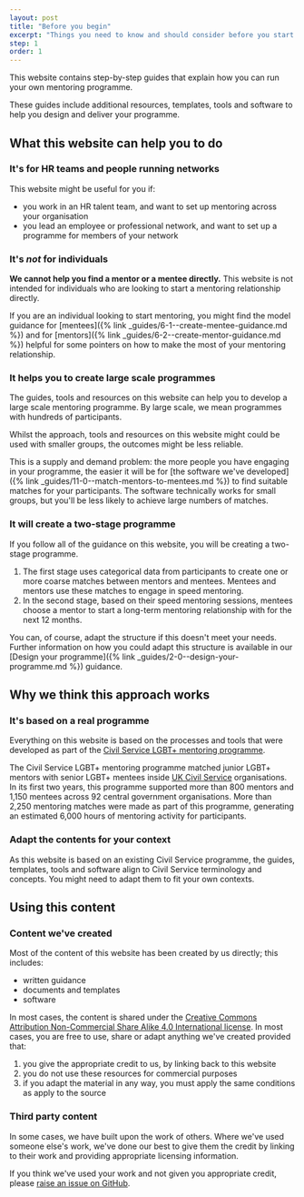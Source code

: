 ```yaml
---
layout: post
title: "Before you begin"
excerpt: "Things you need to know and should consider before you start to create your mentoring programme."
step: 1
order: 1
---
```


This website contains step-by-step guides that explain how you can run your own mentoring programme. 

These guides include additional resources, templates, tools and software to help you design and deliver your programme. 

## What this website can help you to do

### It's for HR teams and people running networks

This website might be useful for you if: 

- you work in an HR talent team, and want to set up mentoring across your organisation
- you lead an employee or professional network, and want to set up a programme for members of your network

### It's *not* for individuals 

**We cannot help you find a mentor or a mentee directly.** This website is not intended for individuals who are looking to start a mentoring relationship directly. 

If you are an individual looking to start mentoring, you might find the model guidance for [mentees]({% link _guides/6-1--create-mentee-guidance.md %}) and for [mentors]({% link _guides/6-2--create-mentor-guidance.md %}) helpful for some pointers on how to make the most of your mentoring relationship.

### It helps you to create large scale programmes

The guides, tools and resources on this website can help you to develop a large scale mentoring programme. By large scale, we mean programmes with hundreds of participants. 

Whilst the approach, tools and resources on this website might could be used with smaller groups, the outcomes might be less reliable.

This is a supply and demand problem: the more people you have engaging in your programme, the easier it will be for [the software we've developed]({% link _guides/11-0--match-mentors-to-mentees.md %}) to find suitable matches for your participants. The software technically works for small groups, but you'll be less likely to achieve large numbers of matches.

### It will create a two-stage programme

If you follow all of the guidance on this website, you will be creating a two-stage programme. 

1. The first stage uses categorical data from participants to create one or more coarse matches between mentors and mentees. Mentees and mentors use these matches to engage in speed mentoring.
2. In the second stage, based on their speed mentoring sessions, mentees choose a mentor to start a long-term mentoring relationship with for the next 12 months.

You can, of course, adapt the structure if this doesn't meet your needs. Further information on how you could adapt this structure is available in our [Design your programme]({% link _guides/2-0--design-your-programme.md %}) guidance.

## Why we think this approach works

### It's based on a real programme

Everything on this website is based on the processes and tools that were developed as part of the [Civil Service LGBT+ mentoring programme](https://www.civilservice.lgbt/mentoring). 

The Civil Service LGBT+ mentoring programme matched junior LGBT+ mentors with senior LGBT+ mentees inside [UK Civil Service](https://www.gov.uk/government/organisations/civil-service) organisations. In its first two years, this programme supported more than 800 mentors and 1,150 mentees across 92 central government organisations. More than 2,250 mentoring matches were made as part of this programme, generating an estimated 6,000 hours of mentoring activity for participants.

### Adapt the contents for your context

As this website is based on an existing Civil Service programme, the guides, templates, tools and software align to Civil Service terminology and concepts. You might need to adapt them to fit your own contexts.

## Using this content

### Content we've created

Most of the content of this website has been created by us directly; this includes:

- written guidance
- documents and templates
- software

In most cases, the content is shared under the [Creative Commons Attribution Non-Commercial Share Alike 4.0 International license](https://creativecommons.org/licenses/by-nc-sa/4.0/). In most cases, you are free to use, share or adapt anything we've created provided that:

1. you give the appropriate credit to us, by linking back to this website
2. you do not use these resources for commercial purposes
3. if you adapt the material in any way, you must apply the same conditions as apply to the source

### Third party content 

In some cases, we have built upon the work of others. Where we've used someone else's work, we've done our best to give them the credit by linking to their work and providing appropriate licensing information.

If you think we've used your work and not given you appropriate credit, please [raise an issue on GitHub](https://github.com/mentor-matching-online/mentor-matching-online.github.io/issues).
